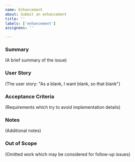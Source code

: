 ```yaml
---
name: Enhancement
about: Submit an enhancement
title: ''
labels: ['enhancement']
assignees: ''

---
```


### Summary
(A brief summary of the issue)

### User Story
(The user story: "As a blank, I want blank, so that blank")

### Acceptance Criteria
(Requirements which try to avoid implementation details)

### Notes
(Additional notes)

### Out of Scope
(Omitted work which may be considered for follow-up issues)
